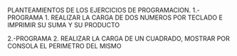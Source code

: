 PLANTEAMIENTOS DE LOS EJERCICIOS DE PROGRAMACION.
1.-PROGRAMA 1.
REALIZAR LA CARGA DE DOS NUMEROS POR TECLADO E IMPRIMIR SU SUMA Y SU PRODUCTO

2.-PROGRAMA 2.
REALIZAR LA CARGA DE UN CUADRADO, MOSTRAR POR CONSOLA EL PERIMETRO DEL MISMO

